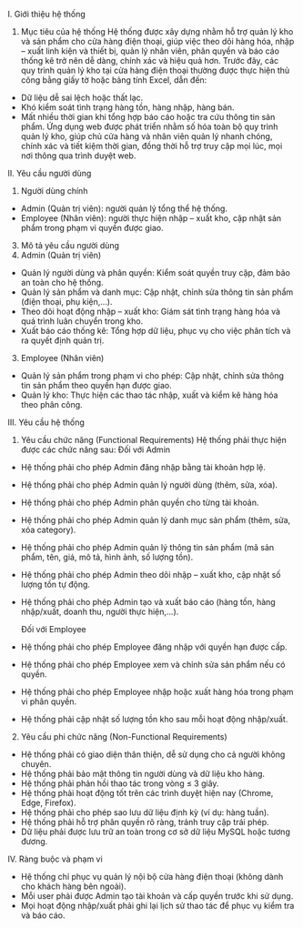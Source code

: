 I. Giới thiệu hệ thống
1. Mục tiêu của hệ thống
Hệ thống được xây dựng nhằm hỗ trợ quản lý kho và sản phẩm cho cửa hàng điện thoại, giúp việc theo dõi hàng hóa, nhập – xuất linh kiện và thiết bị, quản lý nhân viên, phân quyền và báo cáo thống kê trở nên dễ dàng, chính xác và hiệu quả hơn.
Trước đây, các quy trình quản lý kho tại cửa hàng điện thoại thường được thực hiện thủ công bằng giấy tờ hoặc bảng tính Excel, dẫn đến:
- Dữ liệu dễ sai lệch hoặc thất lạc.
- Khó kiểm soát tình trạng hàng tồn, hàng nhập, hàng bán.
- Mất nhiều thời gian khi tổng hợp báo cáo hoặc tra cứu thông tin sản phẩm.
Ứng dụng web được phát triển nhằm số hóa toàn bộ quy trình quản lý kho, giúp chủ cửa hàng và nhân viên quản lý nhanh chóng, chính xác và tiết kiệm thời gian, đồng thời hỗ trợ truy cập mọi lúc, mọi nơi thông qua trình duyệt web.

II. Yêu cầu người dùng
1. Người dùng chính
- Admin (Quản trị viên): người quản lý tổng thể hệ thống.
- Employee (Nhân viên): người thực hiện nhập – xuất kho, cập nhật sản phẩm trong phạm vi quyền được giao.

3. Mô tả yêu cầu người dùng
1. Admin (Quản trị viên)
- Quản lý người dùng và phân quyền: Kiểm soát quyền truy cập, đảm bảo an toàn cho hệ thống.
- Quản lý sản phẩm và danh mục: Cập nhật, chỉnh sửa thông tin sản phẩm (điện thoại, phụ kiện,...).
- Theo dõi hoạt động nhập – xuất kho: Giám sát tình trạng hàng hóa và quá trình luân chuyển trong kho.
- Xuất báo cáo thống kê: Tổng hợp dữ liệu, phục vụ cho việc phân tích và ra quyết định quản trị.

3. Employee (Nhân viên)
- Quản lý sản phẩm trong phạm vi cho phép: Cập nhật, chỉnh sửa thông tin sản phẩm theo quyền hạn được giao.
- Quản lý kho: Thực hiện các thao tác nhập, xuất và kiểm kê hàng hóa theo phân công.

III. Yêu cầu hệ thống
1. Yêu cầu chức năng (Functional Requirements)
Hệ thống phải thực hiện được các chức năng sau:
 Đối với Admin
- Hệ thống phải cho phép Admin đăng nhập bằng tài khoản hợp lệ.
- Hệ thống phải cho phép Admin quản lý người dùng (thêm, sửa, xóa).
- Hệ thống phải cho phép Admin phân quyền cho từng tài khoản.
- Hệ thống phải cho phép Admin quản lý danh mục sản phẩm (thêm, sửa, xóa category).
- Hệ thống phải cho phép Admin quản lý thông tin sản phẩm (mã sản phẩm, tên, giá, mô tả, hình ảnh, số lượng tồn).
- Hệ thống phải cho phép Admin theo dõi nhập – xuất kho, cập nhật số lượng tồn tự động.
- Hệ thống phải cho phép Admin tạo và xuất báo cáo (hàng tồn, hàng nhập/xuất, doanh thu, người thực hiện,...).

  Đối với Employee
- Hệ thống phải cho phép Employee đăng nhập với quyền hạn được cấp.
- Hệ thống phải cho phép Employee xem và chỉnh sửa sản phẩm nếu có quyền.
- Hệ thống phải cho phép Employee nhập hoặc xuất hàng hóa trong phạm vi phân quyền.
- Hệ thống phải cập nhật số lượng tồn kho sau mỗi hoạt động nhập/xuất.

2. Yêu cầu phi chức năng (Non-Functional Requirements)
- Hệ thống phải có giao diện thân thiện, dễ sử dụng cho cả người không chuyên.
- Hệ thống phải bảo mật thông tin người dùng và dữ liệu kho hàng.
- Hệ thống phải phản hồi thao tác trong vòng ≤ 3 giây.
- Hệ thống phải hoạt động tốt trên các trình duyệt hiện nay (Chrome, Edge, Firefox).
- Hệ thống phải cho phép sao lưu dữ liệu định kỳ (ví dụ: hàng tuần).
- Hệ thống phải hỗ trợ phân quyền rõ ràng, tránh truy cập trái phép.
- Dữ liệu phải được lưu trữ an toàn trong cơ sở dữ liệu MySQL hoặc tương đương.

IV. Ràng buộc và phạm vi
- Hệ thống chỉ phục vụ quản lý nội bộ cửa hàng điện thoại (không dành cho khách hàng bên ngoài).
- Mỗi user phải được Admin tạo tài khoản và cấp quyền trước khi sử dụng.
- Mọi hoạt động nhập/xuất phải ghi lại lịch sử thao tác để phục vụ kiểm tra và báo cáo.

